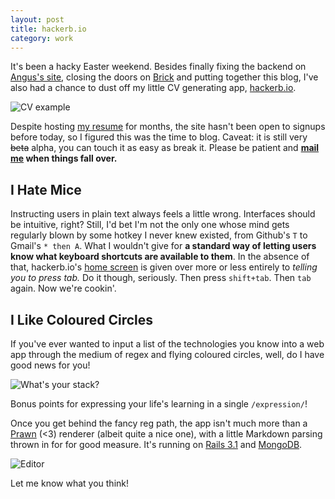 ```yaml
---
layout: post
title: hackerb.io
category: work
---
```


It's been a hacky Easter weekend. Besides finally fixing the backend on [Angus's site](http://angusgreig.com), closing the doors on [Brick](http://brickmedialab.com) and putting together this blog, I've also had a chance to dust off my little CV generating app, [hackerb.io](http://hackerb.io).

![CV example](/blog/images/hbio_cv_2.png)

Despite hosting [my resume](http://hackerb.io/cantlin.pdf) for months, the site hasn't been open to signups before today, so I figured this was the time to blog. Caveat: it is still very <strike>beta</strike> alpha, you can touch it as easy as break it. Please be patient and **[mail me](mailto:cantlin@ashrowan.com) when things fall over.**

## I Hate Mice

Instructing users in plain text always feels a little wrong. Interfaces should be intuitive, right? Still, I'd bet I'm not the only one whose mind gets regularly blown by some hotkey I never knew existed, from Github's ``T`` to Gmail's ``* then A``. What I wouldn't give for **a standard way of letting users know what keyboard shortcuts are available to them**. In the absence of that, hackerb.io's [home screen](http://hackerb.io) is given over more or less entirely to *telling you to press tab.* Do it though, seriously. Then press ``shift+tab``. Then ``tab`` again. Now we're cookin'.

## I Like Coloured Circles

If you've ever wanted to input a list of the technologies you know into a web app through the medium of regex and flying coloured circles, well, do I have good news for you!

![What's your stack?](/blog/images/hbio_stack.png)

Bonus points for expressing your life's learning in a single ``/expression/``!

Once you get behind the fancy reg path, the app isn't much more than a [Prawn](http://prawn.majesticseacreature.com) (&lt;3) renderer (albeit quite a nice one), with a little Markdown parsing thrown in for for good measure. It's running on [Rails 3.1](http://rubyonrails.org) and [MongoDB](http://www.mongodb.org/).

![Editor](/blog/images/hbio_editor.png)

Let me know what you think!